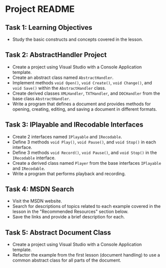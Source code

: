 # Project README

## Task 1: Learning Objectives
- Study the basic constructs and concepts covered in the lesson.

## Task 2: AbstractHandler Project
- Create a project using Visual Studio with a Console Application template.
- Create an abstract class named `AbstractHandler`.
- Implement methods `void Open()`, `void Create()`, `void Change()`, and `void Save()` within the `AbstractHandler` class.
- Create derived classes `XMLHandler`, `TXTHandler`, and `DOCHandler` from the base class `AbstractHandler`.
- Write a program that defines a document and provides methods for opening, creating, editing, and saving a document in different formats.

## Task 3: IPlayable and IRecodable Interfaces
- Create 2 interfaces named `IPlayable` and `IRecodable`.
- Define 3 methods `void Play()`, `void Pause()`, and `void Stop()` in each interface.
- Define 3 methods `void Record()`, `void Pause()`, and `void Stop()` in the `IRecodable` interface.
- Create a derived class named `Player` from the base interfaces `IPlayable` and `IRecodable`.
- Write a program that performs playback and recording.

## Task 4: MSDN Search
- Visit the MSDN website.
- Search for descriptions of topics related to each example covered in the lesson in the "Recommended Resources" section below.
- Save the links and provide a brief description for each.

## Task 5: Abstract Document Class
- Create a project using Visual Studio with a Console Application template.
- Refactor the example from the first lesson (document handling) to use a common abstract class for all parts of the document.

